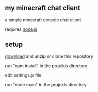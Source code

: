 my minecraft chat client
---
a simple minecraft console chat client

requires [node.js](https://nodejs.org)

setup
---
[download](https://github.com/plexigras/mcchat/archive/master.zip) and unzip or clone this repository

run "npm install" in the projekts directory

edit settings.js file

run "node main" in the projekts directory
